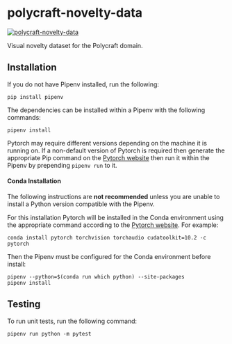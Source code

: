 # polycraft-novelty-data

[![polycraft-novelty-data](https://github.com/tufts-ai-robotics-group/polycraft-novelty-data/actions/workflows/main.yml/badge.svg)](https://github.com/tufts-ai-robotics-group/polycraft-novelty-data/actions/workflows/main.yml)

Visual novelty dataset for the Polycraft domain.

## Installation
If you do not have Pipenv installed, run the following:
```
pip install pipenv
```
The dependencies can be installed within a Pipenv with the following commands:
```
pipenv install
```
Pytorch may require different versions depending on the machine it is running on. If a non-default version of Pytorch is required then generate the appropriate Pip command on the [Pytorch website](https://pytorch.org/get-started/locally/) then run it within the Pipenv by prepending ```pipenv run``` to it.

#### Conda Installation

The following instructions are **not recommended** unless you are unable to install a Python version compatible with the Pipenv.

For this installation Pytorch will be installed in the Conda environment using the appropriate command according to the [Pytorch website](https://pytorch.org/get-started/locally/). For example:
```
conda install pytorch torchvision torchaudio cudatoolkit=10.2 -c pytorch
```

Then the Pipenv must be configured for the Conda environment before install:
```
pipenv --python=$(conda run which python) --site-packages
pipenv install
```

## Testing

To run unit tests, run the following command:
```
pipenv run python -m pytest
```
